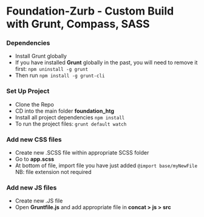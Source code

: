 Foundation-Zurb - Custom Build with Grunt, Compass, SASS
==============

### Dependencies

* Install Grunt globally
* If you have installed **Grunt** globally in the past, you will need to remove it first:
`npm uninstall -g grunt`
* Then run
`npm install -g grunt-cli`

### Set Up Project

* Clone the Repo
* CD into the main folder **foundation_htg**
* Install all project dependencies
`npm install`
* To run the project files:
`grunt default watch`

### Add new CSS files

* Create new .SCSS file within appropriate SCSS folder
* Go to **app.scss**
* At bottom of file, import file you have just added
`@import base/myNewFile`
NB: file extension not required

### Add new JS files

* Create new .JS file
* Open **Gruntfile.js** and add appropriate file in **concat > js > src**
